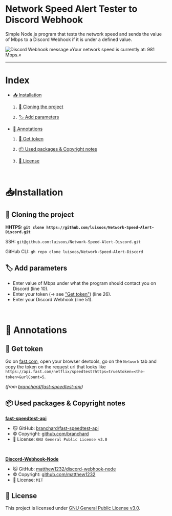 # Network Speed Alert Tester to Discord Webhook
Simple Node.js program that tests the network speed and sends the value of Mbps to a Discord Webhook if it is under a defined value.

<img src="https://user-images.githubusercontent.com/81855420/161382704-552c487f-e6eb-46cc-be8a-d69b46d4d105.png" alt="Discord Webhook message »Your network speed is currently at: 981 Mbps.«"> 

---

# Index
- [📥 Installation](#-installation)

  `1.` [📁 Cloning the project](#-cloning-the-project)
  
  `2.` [🏷️ Add parameters](#%EF%B8%8F-add-parameters)
  
- [📑 Annotations](#-annotations)

  `1.` [🔌 Get token](#-get-token)
  
  `2.` [📦 Used packages & Copyright notes](#-used-packages--copyright-notes)
  
  `3.` [📄 License](#-license)

<br>

# 📥Installation
## 📁 Cloning the project
**HHTPS: `git clone https://github.com/luisoos/Network-Speed-Alert-Discord.git`**

SSH: `git@github.com:luisoos/Network-Speed-Alert-Discord.git`

GitHub CLI: `gh repo clone luisoos/Network-Speed-Alert-Discord`


## 🏷️ Add parameters

- Enter value of Mbps under what the program should contact you on Discord (line 10).
- Enter your token (→ see <a href="#get-token">"Get token"</a>) (line 26).
- Enter your Discord Webhook (line 51).

<br>

# 📑 Annotations

## 🔌 Get token
Go on [fast.com](https://fast.com), open your browser devtools, go on the `Network` tab and copy the token on the request url that looks like `https://api.fast.com/netflix/speedtest?https=true&token=<the-token>&urlCount=5`. 

_(from [branchard/fast-speedtest-api](https://github.com/branchard/fast-speedtest-api#how-to-get-app-token-))_


## 📦 Used packages & Copyright notes
**[fast-speedtest-api](https://www.npmjs.com/package/fast-speedtest-api)**
  - 🐱 GitHub:    [branchard/fast-speedtest-api](https://github.com/branchard/fast-speedtest-api/)
  - © Copyright:  [github.com/branchard](https://github.com/branchard)
  - 📄 License:   `GNU General Public License v3.0`

<br>

**[Discord-Webhook-Node](https://www.npmjs.com/package/discord-webhook-node)** 
  - 🐱 GitHub:    [matthew1232/discord-webhook-node](https://github.com/matthew1232/discord-webhook-node)
  - © Copyright:  [github.com/matthew1232](https://github.com/matthew1232)
  - 📄 License:   `MIT`


## 📄 License
This project is licensed under [GNU General Public License v3.0](https://github.com/luisoos/Network-Speed-Alert-Discord/blob/main/LICENSE).
